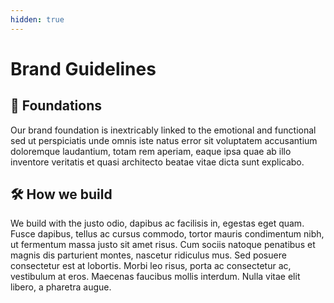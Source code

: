 ```yaml
---
hidden: true
---
```


# Brand Guidelines

## 🧱 Foundations

Our brand foundation is inextricably linked to the emotional and functional sed ut perspiciatis unde omnis iste natus error sit voluptatem accusantium doloremque laudantium, totam rem aperiam, eaque ipsa quae ab illo inventore veritatis et quasi architecto beatae vitae dicta sunt explicabo.

## 🛠 How we build

We build with the justo odio, dapibus ac facilisis in, egestas eget quam. Fusce dapibus, tellus ac cursus commodo, tortor mauris condimentum nibh, ut fermentum massa justo sit amet risus. Cum sociis natoque penatibus et magnis dis parturient montes, nascetur ridiculus mus. Sed posuere consectetur est at lobortis. Morbi leo risus, porta ac consectetur ac, vestibulum at eros. Maecenas faucibus mollis interdum. Nulla vitae elit libero, a pharetra augue.

